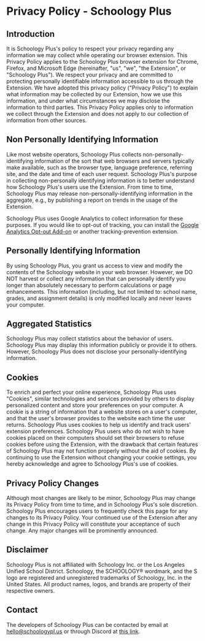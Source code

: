 # Privacy Policy - Schoology Plus

## Introduction

It is Schoology Plus's policy to respect your privacy regarding any information we may collect while operating our browser extension. This Privacy Policy applies to the Schoology Plus browser extension for Chrome, Firefox, and Microsoft Edge (hereinafter, "us", "we", "the Extension", or "Schoology Plus"). We respect your privacy and are committed to protecting personally identifiable information accessible to us through the Extension. We have adopted this privacy policy ("Privacy Policy") to explain what information may be collected by our Extension, how we use this information, and under what circumstances we may disclose the information to third parties. This Privacy Policy applies only to information we collect through the Extension and does not apply to our collection of information from other sources.

## Non Personally Identifying Information

Like most website operators, Schoology Plus collects non-personally-identifying information of the sort that web browsers and servers typically make available, such as the browser type, language preference, referring site, and the date and time of each user request. Schoology Plus's purpose in collecting non-personally identifying information is to better understand how Schoology Plus's users use the Extension. From time to time, Schoology Plus may release non-personally-identifying information in the aggregate, e.g., by publishing a report on trends in the usage of the Extension.

Schoology Plus uses Google Analytics to collect information for these purposes. If you would like to opt-out of tracking, you can install the [Google Analytics Opt-out Add-on](https://chrome.google.com/webstore/detail/google-analytics-opt-out/fllaojicojecljbmefodhfapmkghcbnh?hl=en) or another tracking-prevention extension.

## Personally Identifying Information

By using Schoology Plus, you grant us access to view and modify the contents of the Schoology website in your web browser. However, we DO NOT harvest or collect any information that can personally identify you longer than absolutely necessary to perform calculations or page enhancements. This information (including, but not limited to: school name, grades, and assignment details) is only modified locally and never leaves your computer. 

## Aggregated Statistics

Schoology Plus may collect statistics about the behavior of users. Schoology Plus may display this information publicly or provide it to others. However, Schoology Plus does not disclose your personally-identifying information.

## Cookies

To enrich and perfect your online experience, Schoology Plus uses "Cookies", similar technologies and services provided by others to display personalized content and store your preferences on your computer. A cookie is a string of information that a website stores on a user's computer, and that the user's browser provides to the website each time the user returns. Schoology Plus uses cookies to help us identify and track users' extension preferences. Schoology Plus users who do not wish to have cookies placed on their computers should set their browsers to refuse cookies before using the Extension, with the drawback that certain features of Schoology Plus may not function properly without the aid of cookies. By continuing to use the Extension without changing your cookie settings, you hereby acknowledge and agree to Schoology Plus's use of cookies.

## Privacy Policy Changes

Although most changes are likely to be minor, Schoology Plus may change its Privacy Policy from time to time, and in Schoology Plus's sole discretion. Schoology Plus encourages users to frequently check this page for any changes to its Privacy Policy. Your continued use of the Extension after any change in this Privacy Policy will constitute your acceptance of such change. Any major changes will be prominently announced.

## Disclaimer

Schoology Plus is not affiliated with Schoology Inc. or the Los Angeles Unified School District. Schoology, the SCHOOLOGY® wordmark, and the S logo are registered and unregistered trademarks of Schoology, Inc. in the United States. All product names, logos, and brands are property of their respective owners.

## Contact

The developers of Schoology Plus can be contacted by email at [hello@schoologypl.us](mailto:hello@schoologypl.us) or through Discord at [this link](https://discord.schoologypl.us).